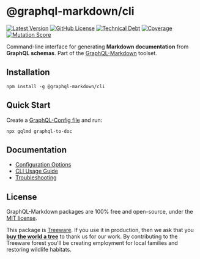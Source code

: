 # @graphql-markdown/cli

[![Latest Version](https://img.shields.io/npm/v/@graphql-markdown/cli?style=flat)](https://www.npmjs.com/package/@graphql-markdown/cli)
[![GitHub License](https://img.shields.io/github/license/graphql-markdown/graphql-markdown?style=flat)](https://raw.githubusercontent.com/graphql-markdown/graphql-markdown/main/LICENSE)
[![Technical Debt](https://sonarcloud.io/api/project_badges/measure?project=graphql-markdown_cli&metric=sqale_index)](https://sonarcloud.io/summary/new_code?id=graphql-markdown_cli)
[![Coverage](https://sonarcloud.io/api/project_badges/measure?project=graphql-markdown_cli&metric=coverage)](https://sonarcloud.io/summary/new_code?id=graphql-markdown_cli)
[![Mutation Score](https://img.shields.io/endpoint?label=mutation%20score&style=flat&url=https%3A%2F%2Fbadge-api.stryker-mutator.io%2Fgithub.com%2Fgraphql-markdown%2Fgraphql-markdown%2Fmain%3Fmodule%3Dcli)](https://dashboard.stryker-mutator.io/reports/github.com/graphql-markdown/graphql-markdown/main?module=cli)

Command-line interface for generating **Markdown documentation** from **GraphQL schemas**. Part of the [GraphQL-Markdown](https://graphql-markdown.dev) toolset.

## Installation

```shell
npm install -g @graphql-markdown/cli
```

## Quick Start

Create a [GraphQL-Config file](https://graphql-markdown.dev/docs/configuration#graphql-config) and run:

```shell
npx gqlmd graphql-to-doc
```

## Documentation

- [Configuration Options](https://graphql-markdown.dev/docs/settings)
- [CLI Usage Guide](https://graphql-markdown.dev/docs/cli)
- [Troubleshooting](https://graphql-markdown.dev/docs/troubleshooting)

## License

GraphQL-Markdown packages are 100% free and open-source, under the [MIT license](https://github.com/graphql-markdown/graphql-markdown/blob/main/LICENSE).

This package is [Treeware](https://treeware.earth). If you use it in production, then we ask that you [**buy the world a tree**](https://plant.treeware.earth/graphql-markdown/graphql-markdown) to thank us for our work. By contributing to the Treeware forest you'll be creating employment for local families and restoring wildlife habitats.
